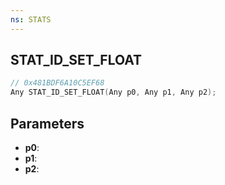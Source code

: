 ```yaml
---
ns: STATS
---
```

## STAT_ID_SET_FLOAT

```c
// 0x481BDF6A10C5EF68
Any STAT_ID_SET_FLOAT(Any p0, Any p1, Any p2);
```

## Parameters
* **p0**:
* **p1**:
* **p2**:
